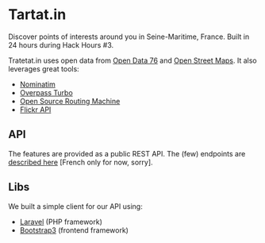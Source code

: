 Tartat.in
=========

Discover points of interests around you in Seine-Maritime, France. Built in 24 hours during Hack Hours #3.

Tratetat.in uses open data from [Open Data 76](http://www.opendata-27-76.fr/) and [Open Street Maps](http://www.openstreetmap.org/). It also leverages great tools:

- [Nominatim](http://wiki.openstreetmap.org/wiki/Nominatim)
- [Overpass Turbo](http://wiki.openstreetmap.org/wiki/Overpass_turbo)
- [Open Source Routing Machine](http://project-osrm.org/)
- [Flickr API](https://www.flickr.com/services/api/)

## API

The features are provided as a public REST API. The (few) endpoints are [described here](api.md) [French only for now, sorry].

## Libs

We built a simple client for our API using:

- [Laravel](http://laravel.com/) (PHP framework)
- [Bootstrap3](http://getbootstrap.com/) (frontend framework)